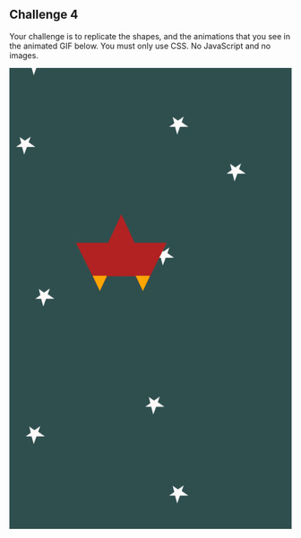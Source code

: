## Challenge 4

Your challenge is to replicate the shapes, and the animations that you see in the animated GIF below. You must only use CSS. No JavaScript and no images.

<img src="https://github.com/craftylildev/front-end-exercises/blob/master/chal4/css-challenege.gif">

